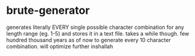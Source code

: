 # brute-generator
generates literally EVERY single possible character combination for any length range (eg. 1-5) and stores it in a text file. takes a while though. few hundred thousand years as of now to generate every 10 character combination. will optimize further inshallah
